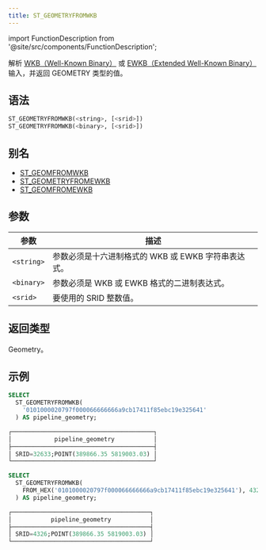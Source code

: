 ```yaml
---
title: ST_GEOMETRYFROMWKB
---
```

import FunctionDescription from '@site/src/components/FunctionDescription';

<FunctionDescription description="引入或更新于：v1.2.395"/>

解析 [WKB（Well-Known Binary）](https://en.wikipedia.org/wiki/Well-known_text_representation_of_geometry#Well-known_binary) 或 [EWKB（Extended Well-Known Binary）](https://postgis.net/docs/ST_GeomFromEWKB.html) 输入，并返回 GEOMETRY 类型的值。

## 语法

```sql
ST_GEOMETRYFROMWKB(<string>, [<srid>])
ST_GEOMETRYFROMWKB(<binary>, [<srid>])
```

## 别名

- [ST_GEOMFROMWKB](st-geomfromwkb.md)
- [ST_GEOMETRYFROMEWKB](st-geometryfromewkb.md)
- [ST_GEOMFROMEWKB](st-geomfromewkb.md)

## 参数

| 参数 | 描述 |
|---|---|
| `<string>` | 参数必须是十六进制格式的 WKB 或 EWKB 字符串表达式。 |
| `<binary>` | 参数必须是 WKB 或 EWKB 格式的二进制表达式。 |
| `<srid>` | 要使用的 SRID 整数值。 |

## 返回类型

Geometry。

## 示例

```sql
SELECT
  ST_GEOMETRYFROMWKB(
    '0101000020797f000066666666a9cb17411f85ebc19e325641'
  ) AS pipeline_geometry;

┌────────────────────────────────────────┐
│            pipeline_geometry           │
├────────────────────────────────────────┤
│ SRID=32633;POINT(389866.35 5819003.03) │
└────────────────────────────────────────┘

SELECT
  ST_GEOMETRYFROMWKB(
    FROM_HEX('0101000020797f000066666666a9cb17411f85ebc19e325641'), 4326
  ) AS pipeline_geometry;

┌───────────────────────────────────────┐
│           pipeline_geometry           │
├───────────────────────────────────────┤
│ SRID=4326;POINT(389866.35 5819003.03) │
└───────────────────────────────────────┘
```